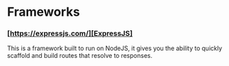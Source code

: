 # Frameworks

### [https://expressjs.com/][ExpressJS]
This is a framework built to run on NodeJS, it gives you the ability to quickly scaffold and build routes that resolve to responses.